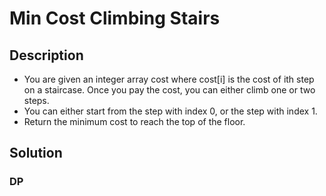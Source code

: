 # Min Cost Climbing Stairs

## Description

* You are given an integer array cost where cost[i] is the cost of ith step on a staircase. Once you pay the cost, you can either climb one or two steps.
* You can either start from the step with index 0, or the step with index 1.
* Return the minimum cost to reach the top of the floor.

## Solution

### DP
